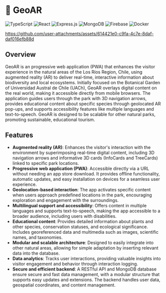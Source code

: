 #  🌳 GeoAR
![TypeScript](https://img.shields.io/badge/typescript-%23007ACC.svg?style=for-the-badge&logo=typescript&logoColor=white)
![React](https://img.shields.io/badge/react-%2320232a.svg?style=for-the-badge&logo=react&logoColor=%2361DAFB)
![Express.js](https://img.shields.io/badge/express.js-%23404d59.svg?style=for-the-badge&logo=express&logoColor=%2361DAFB)
![MongoDB](https://img.shields.io/badge/MongoDB-%234ea94b.svg?style=for-the-badge&logo=mongodb&logoColor=white)
![Firebase](https://img.shields.io/badge/firebase-a08021?style=for-the-badge&logo=firebase&logoColor=ffcd34)
![Docker](https://img.shields.io/badge/docker-%230db7ed.svg?style=for-the-badge&logo=docker&logoColor=white)

https://github.com/user-attachments/assets/614421e0-c9fa-4c7e-8daf-daf016efb88d

## Overview

GeoAR is an progressive web application (PWA) that enhances the visitor experience in the natural areas of the Los Ríos Region, Chile, using augmented reality (AR) to deliver real-time, interactive information about biodiversity and local ecosystems. Initially focused on the Botanical Garden of Universidad Austral de Chile (UACh), GeoAR overlays digital content on the real world, making it accessible directly from mobile browsers. The application guides users through the park with 3D navigation arrows, provides educational content about specific species through geolocated AR pop-ups, and supports accessibility features like multiple languages and text-to-speech. GeoAR is designed to be scalable for other natural parks, promoting sustainable, educational tourism.

## Features

- **Augmented reality (AR)**: Enhances the visitor's interaction with the environment by superimposing real-time digital content, including 3D navigation arrows and informative 3D cards (InfoCards and TreeCards) linked to specific park locations.
- **Progressive web application (PWA)**: Accessible directly via a URL without needing an app store download. It provides offline functionality, automatic updates, and easy installation on devices for a seamless user experience.
- **Geolocation-based interaction**: The app activates specific content when users approach predefined locations in the park, encouraging exploration and engagement with the surroundings.
- **Multilingual support and accessibility**: Offers content in multiple languages and supports text-to-speech, making the app accessible to a broader audience, including users with disabilities.
- **Educational content**: Provides detailed information about plants and other species, conservation statuses, and ecological significance. Includes georeferenced data and multimedia such as images, scientific names, and taxonomies.
- **Modular and scalable architecture**: Designed to easily integrate into other natural areas, allowing for simple adaptation by inserting relevant data into the database.
- **Data analytics**: Tracks user interactions, providing valuable insights into visitor engagement and behavior through interaction logging.
- **Secure and efficient backend**: A RESTful API and MongoDB database ensure secure and fast data management, with a modular structure that supports easy updates and extensions. The backend handles user data, geospatial coordinates, and content management.
